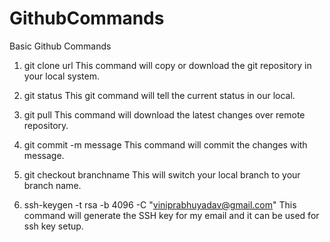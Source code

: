 # GithubCommands
Basic Github Commands

1. git clone url
	This command will copy or download the git repository in your local system.
	
2. git status
	This git command will tell the current status in our local.

3. git pull
	This command will download the latest changes over remote repository.
	
4. git commit -m message
	This command will commit the changes with message.
	
5. git checkout  branchname
	This will switch your local branch to your branch name.

6. ssh-keygen -t rsa -b 4096 -C "viniprabhuyadav@gmail.com"
	This command will generate the SSH key for my email and it can be used for ssh key setup.

